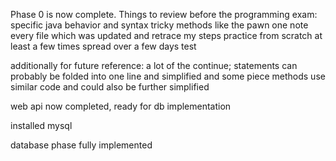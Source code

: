 Phase 0 is now complete. Things to review before the programming exam:
  specific java behavior and syntax
  tricky methods like the pawn one
  note every file which was updated and retrace my steps
  practice from scratch at least a few times spread over a few days
test

additionally for future reference:
  a lot of the continue; statements can probably be folded into one line and simplified and some piece methods use similar code and could also be further simplified


web api now completed, ready for db implementation    

installed mysql


database phase fully implemented    
